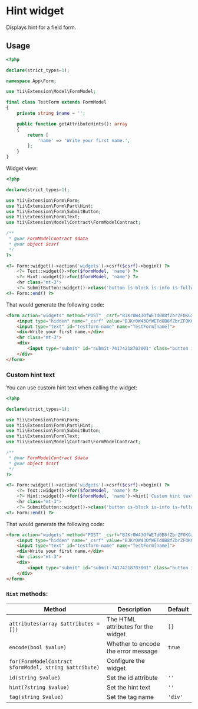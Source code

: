 # Hint widget

Displays hint for a field form.

## Usage

```php
<?php

declare(strict_types=1);

namespace App\Form;

use Yii\Extension\Model\FormModel;

final class TestForm extends FormModel
{
    private string $name = '';

    public function getAttributeHints(): array
    {
        return [
            'name' => 'Write your first name.',
        ];
    }    
}
```

Widget view:

```php
<?php

declare(strict_types=1);

use Yii\Extension\Form\Form;
use Yii\Extension\Form\Part\Hint;
use Yii\Extension\Form\SubmitButton;
use Yii\Extension\Form\Text;
use Yii\Extension\Model\Contract\FormModelContract;

/**
 * @var FormModelContract $data
 * @var object $csrf
 */
?>

<?= Form::widget()->action('widgets')->csrf($csrf)->begin() ?>
    <?= Text::widget()->for($formModel, 'name') ?>
    <?= Hint::widget()->for($formModel, 'name') ?>
    <hr class="mt-3">
    <?= SubmitButton::widget()->class('button is-block is-info is-fullwidth')->value('Save') ?>
<?= Form::end() ?>
```

That would generate the following code:

```html
<form action="widgets" method="POST" _csrf="BJKr0W43OfWETd0B8fZbrZFOKGzxkdoOZRRcuh4B1Gk3pdK_C2N6xfMbhXiQrjr153kZFrLLtXojcw6OV0CeAg==">
    <input type="hidden" name="_csrf" value="BJKr0W43OfWETd0B8fZbrZFOKGzxkdoOZRRcuh4B1Gk3pdK_C2N6xfMbhXiQrjr153kZFrLLtXojcw6OV0CeAg==">
    <input type="text" id="testform-name" name="TestForm[name]">
    <div>Write your first name.</div>
    <hr class="mt-3">
    <div>
        <input type="submit" id="submit-74174218703001" class="button is-block is-info is-fullwidth" name="submit-74174218703001" value="Save">
    </div>
</form>
```

### Custom hint text

You can use custom hint text when calling the widget: 

```php
<?php

declare(strict_types=1);

use Yii\Extension\Form\Form;
use Yii\Extension\Form\Part\Hint;
use Yii\Extension\Form\SubmitButton;
use Yii\Extension\Form\Text;
use Yii\Extension\Model\Contract\FormModelContract;

/**
 * @var FormModelContract $data
 * @var object $csrf
 */
?>

<?= Form::widget()->action('widgets')->csrf($csrf)->begin() ?>
    <?= Text::widget()->for($formModel, 'name') ?>
    <?= Hint::widget()->for($formModel, 'name')->hint('Custom hint text.') ?>
    <hr class="mt-3">
    <?= SubmitButton::widget()->class('button is-block is-info is-fullwidth')->value('Save') ?>
<?= Form::end() ?>
```

That would generate the following code:

```html
<form action="widgets" method="POST" _csrf="BJKr0W43OfWETd0B8fZbrZFOKGzxkdoOZRRcuh4B1Gk3pdK_C2N6xfMbhXiQrjr153kZFrLLtXojcw6OV0CeAg==">
    <input type="hidden" name="_csrf" value="BJKr0W43OfWETd0B8fZbrZFOKGzxkdoOZRRcuh4B1Gk3pdK_C2N6xfMbhXiQrjr153kZFrLLtXojcw6OV0CeAg==">
    <input type="text" id="testform-name" name="TestForm[name]">
    <div>Write your first name.</div>
    <hr class="mt-3">
    <div>
        <input type="submit" id="submit-74174218703001" class="button is-block is-info is-fullwidth" name="submit-74174218703001" value="Save">
    </div>
</form>
```

### `Hint` methods:

| Method                                                  | Description                         | Default |
|---------------------------------------------------------|-------------------------------------|---------|
| `attributes(array $attributes = [])`                    | The HTML attributes for the widget  | `[]`    |
| `encode(bool $value)`                                   | Whether to encode the error message | `true`  |
| `for(FormModelContract $formModel, string $attribute)` | Configure the widget                |         |
| `id(string $value)`                                     | Set the id attribute                | `''`    |
| `hint(?string $value)`                                  | Set the hint text                   | `''`    |
| `tag(string $value)`                                    | Set the tag name                    | `'div'` |

